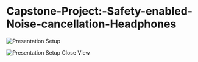 # Capstone-Project:-Safety-enabled-Noise-cancellation-Headphones
![Presentation Setup](https://user-images.githubusercontent.com/48498666/157905006-c84da052-22d9-49ab-9429-3906adfe7878.jpg)

![Presentation Setup Close View](https://user-images.githubusercontent.com/48498666/157904695-9568e5cb-9c8b-412d-9ad7-7db7de91835f.jpg)
